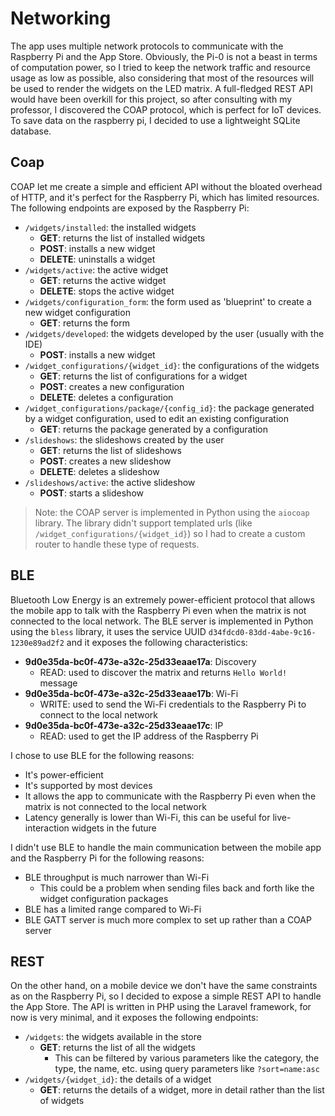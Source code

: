 # Networking
The app uses multiple network protocols to communicate with the Raspberry Pi and the App Store.
Obviously, the Pi-0 is not a beast in terms of computation power, so I tried to keep the network traffic and resource usage as low as possible, also considering that most of the resources will be used to render the widgets on the LED matrix.
A full-fledged REST API would have been overkill for this project, so after consulting with my professor, I discovered the COAP protocol, which is perfect for IoT devices.
To save data on the raspberry pi, I decided to use a lightweight SQLite database.

## Coap
COAP let me create a simple and efficient API without the bloated overhead of HTTP, and it's perfect for the Raspberry Pi, which has limited resources.
The following endpoints are exposed by the Raspberry Pi:

- `/widgets/installed`: the installed widgets
    - **GET**: returns the list of installed widgets
    - **POST**: installs a new widget
    - **DELETE**: uninstalls a widget
- `/widgets/active`: the active widget
    - **GET**: returns the active widget
    - **DELETE**: stops the active widget
- `/widgets/configuration_form`: the form used as 'blueprint' to create a new widget configuration
  - **GET**: returns the form
- `/widgets/developed`: the widgets developed by the user (usually with the IDE)
    - **POST**: installs a new widget
- `/widget_configurations/{widget_id}`: the configurations of the widgets
    - **GET**: returns the list of configurations for a widget
    - **POST**: creates a new configuration
    - **DELETE**: deletes a configuration
- `/widget_configurations/package/{config_id}`: the package generated by a widget configuration, used to edit an existing configuration
    - **GET**: returns the package generated by a configuration
- `/slideshows`: the slideshows created by the user
    - **GET**: returns the list of slideshows
    - **POST**: creates a new slideshow
    - **DELETE**: deletes a slideshow
- `/slideshows/active`: the active slideshow
    - **POST**: starts a slideshow

> Note: the COAP server is implemented in Python using the `aiocoap` library. The library didn't support templated urls (like `/widget_configurations/{widget_id}`) so I had to create a custom router to handle these type of requests.


## BLE
Bluetooth Low Energy is an extremely power-efficient protocol that allows the mobile app to talk with the Raspberry Pi even when the matrix is not connected to the local network.
The BLE server is implemented in Python using the `bless` library, it uses the service UUID `d34fdcd0-83dd-4abe-9c16-1230e89ad2f2` and it exposes the following characteristics:

- **9d0e35da-bc0f-473e-a32c-25d33eaae17a**: Discovery
    - READ: used to discover the matrix and returns `Hello World!` message
- **9d0e35da-bc0f-473e-a32c-25d33eaae17b**: Wi-Fi
    - WRITE: used to send the Wi-Fi credentials to the Raspberry Pi to connect to the local network
- **9d0e35da-bc0f-473e-a32c-25d33eaae17c**: IP
    - READ: used to get the IP address of the Raspberry Pi

I chose to use BLE for the following reasons:

- It's power-efficient
- It's supported by most devices
- It allows the app to communicate with the Raspberry Pi even when the matrix is not connected to the local network
- Latency generally is lower than Wi-Fi, this can be useful for live-interaction widgets in the future

I didn't use BLE to handle the main communication between the mobile app and the Raspberry Pi for the following reasons:

- BLE throughput is much narrower than Wi-Fi
    - This could be a problem when sending files back and forth like the widget configuration packages
- BLE has a limited range compared to Wi-Fi
- BLE GATT server is much more complex to set up rather than a COAP server

## REST
On the other hand, on a mobile device we don't have the same constraints as on the Raspberry Pi, so I decided to expose a simple REST API to handle the App Store.
The API is written in PHP using the Laravel framework, for now is very minimal, and it exposes the following endpoints:

- `/widgets`: the widgets available in the store
    - **GET**: returns the list of all the widgets
        - This can be filtered by various parameters like the category, the type, the name, etc. using query parameters like `?sort=name:asc`
- `/widgets/{widget_id}`: the details of a widget
    - **GET**: returns the details of a widget, more in detail rather than the list of widgets